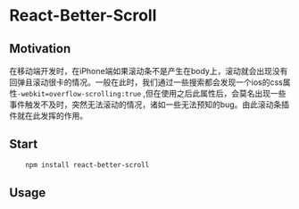 # React-Better-Scroll

## Motivation
在移动端开发时，在iPhone端如果滚动条不是产生在body上，滚动就会出现没有回弹且滚动很卡的情况。一般在此时，我们通过一些搜索都会发现一个ios的css属性```-webkit=overflow-scrolling:true```
,但在使用之后此属性后，会莫名出现一些事件触发不及时，突然无法滚动的情况，诸如一些无法预知的bug。由此滚动条插件就在此发挥的作用。

## Start
```bash
    npm install react-better-scroll
```

## Usage
